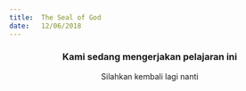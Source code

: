 ```yaml
---
title:  The Seal of God
date:   12/06/2018
---
```


### <center>Kami sedang mengerjakan pelajaran ini</center>
<center>Silahkan kembali lagi nanti</center>
